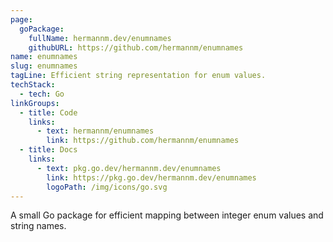 ```yaml
---
page:
  goPackage:
    fullName: hermannm.dev/enumnames
    githubURL: https://github.com/hermannm/enumnames
name: enumnames
slug: enumnames
tagLine: Efficient string representation for enum values.
techStack:
  - tech: Go
linkGroups:
  - title: Code
    links:
      - text: hermannm/enumnames
        link: https://github.com/hermannm/enumnames
  - title: Docs
    links:
      - text: pkg.go.dev/hermannm.dev/enumnames
        link: https://pkg.go.dev/hermannm.dev/enumnames
        logoPath: /img/icons/go.svg
---
```


A small Go package for efficient mapping between integer enum values and string names.
